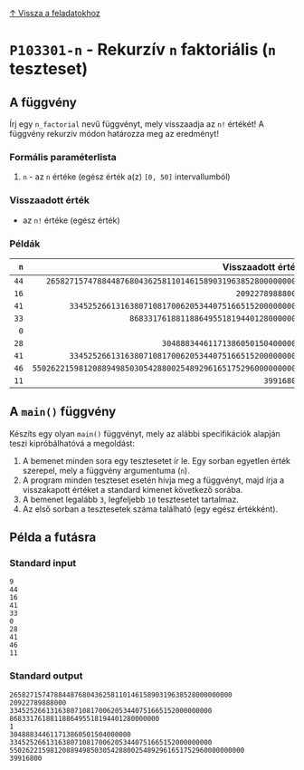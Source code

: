 
[↑ Vissza a feladatokhoz](./README.md)

# `P103301-n` - Rekurzív `n` faktoriális (`n` teszteset)

## A függvény

Írj egy `n_factorial` nevű függvényt, mely visszaadja az `n!` értékét! A függvény rekurzív módon határozza meg az eredményt!

### Formális paraméterlista

1. `n` - az `n` értéke (egész érték a(z) `[0, 50]` intervallumból)

### Visszaadott érték

* az `n!` értéke (egész érték)

### Példák

| `n` | Visszaadott érték | 
| ---: | --: | 
| `44` | `2658271574788448768043625811014615890319638528000000000` | 
| `16` | `20922789888000` | 
| `41` | `33452526613163807108170062053440751665152000000000` | 
| `33` | `8683317618811886495518194401280000000` | 
| `0` | `1` | 
| `28` | `304888344611713860501504000000` | 
| `41` | `33452526613163807108170062053440751665152000000000` | 
| `46` | `5502622159812088949850305428800254892961651752960000000000` | 
| `11` | `39916800` | 

## A `main()` függvény

Készíts egy olyan `main()` függvényt, mely az alábbi specifikációk alapján teszi kipróbálhatóvá a megoldást:

1. A bemenet minden sora egy tesztesetet ír le. Egy sorban egyetlen érték szerepel, mely a függvény argumentuma (`n`).
1. A program minden teszteset esetén hívja meg a függvényt, majd írja a visszakapott értéket a standard kimenet következő sorába.
1. A bemenet legalább `3`, legfeljebb `10` tesztesetet tartalmaz.
1. Az első sorban a tesztesetek száma található (egy egész értékként).

## Példa a futásra

### Standard input

```
9
44
16
41
33
0
28
41
46
11
```

### Standard output

```
2658271574788448768043625811014615890319638528000000000
20922789888000
33452526613163807108170062053440751665152000000000
8683317618811886495518194401280000000
1
304888344611713860501504000000
33452526613163807108170062053440751665152000000000
5502622159812088949850305428800254892961651752960000000000
39916800
```